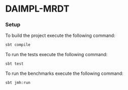 # DAIMPL-MRDT

### Setup

To build the project execute the following command:

```bash
sbt compile
```

To run the tests execute the following command:

```bash
sbt test
```

To run the benchmarks execute the following command:

```bash
sbt jmh:run
```
